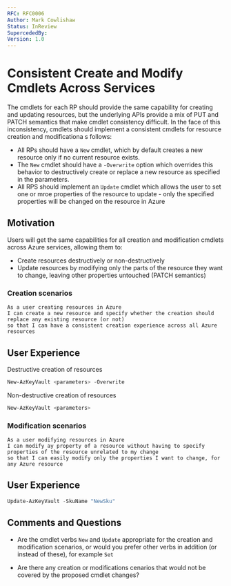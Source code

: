 ```yaml
---
RFC: RFC0006
Author: Mark Cowlishaw
Status: InReview
SupercededBy:
Version: 1.0
---
```


# Consistent Create and Modify Cmdlets Across Services

The cmdlets for each RP should provide the same capability for creating and updating resources, but the underlying APIs provide a mix of PUT and PATCH semantics that make cmdlet consistency difficult.  In the face of this inconsistency, cmdlets should implement a consistent cmdlets for resource creation and modificationa s follows:

- All RPs should have a `New` cmdlet, which by default creates a new resource only if no current resource exists.
- The `New` cmdlet should have a `-Overwrite` option which overrides this behavior to destructively create or replace a new resource as specified in the parameters.
- All RPS should implement an `Update` cmdlet which allows the user to set one or mroe properties of the resource to update - only the specified properties will be changed on the resource in Azure

## Motivation

Users will get the same capabilities for all creation and modification cmdlets across Azure services, allowing them to:

- Create resources destructively or non-destructively
- Update resources by modifying only the parts of the resource they want to change, leaving other properties untouched (PATCH semantics)

### Creation scenarios
```code
As a user creating resources in Azure
I can create a new resource and specify whether the creation should replace any existing resource (or not)
so that I can have a consistent creation experience across all Azure resources
```

## User Experience

Destructive creation of resources

```PowerShell
New-AzKeyVault <parameters> -Overwrite
```

Non-destructive creation of resources

```PowerShell
New-AzKeyVault <parameters> 
```

### Modification scenarios
```code
As a user modifying resources in Azure
I can modify ay property of a resource without having to specify properties of the resource unrelated to my change
so that I can easily modify only the properties I want to change, for any Azure resource
```

## User Experience


```PowerShell
Update-AzKeyVault -SkuName "NewSku"
```


## Comments and Questions

- Are the cmdlet verbs `New` and `Update` appropriate for the creation and modification scenarios, or would you prefer other verbs in addition (or instead of these), for example `Set`

- Are there any creation or modifications cenarios that would not be covered by the proposed cmdlet changes?
